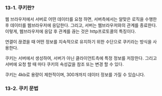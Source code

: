 ### 13-1. 쿠키란?
웹 브라우저에서 서버로 어떤 데이터를 요청 하면, 서버측에서는 알맞은 로직을 수행한 후 데이터를 웹브라우저에 응답한다. 그리고, 서버는 웹브라우저와의 관계를 종료한다. 이렇게, 웹브라우저에 응답 후 관계를 끊는 것은 http프로토콜의 특징이다. 

연결이 끊겼을 때 어떤 정보를 지속적으로 유지하기 위한 수단으로 쿠키라는 방식을 사용한다.

쿠키는 서버에서 생성하여, 서버가 아닌 클라이언트측에 특정 정보를 저장한다. 그리고 서버에 요청 할 때 마다 쿠키의 속성값을 참조 또는 변경 할 수 있다.

쿠키는 4kb로 용량이 제한적이며, 300개까지 데이터 정보를 가질 수 있습니다.

### 13-2. 쿠키 문법
<!--stackedit_data:
eyJoaXN0b3J5IjpbLTM3MzI2MTY2OCw1NDQ2NzY0ODFdfQ==
-->